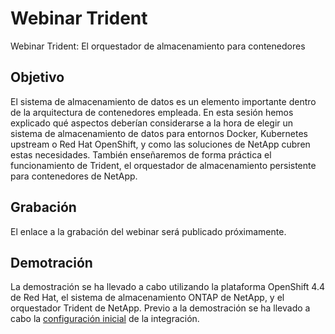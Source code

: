 # Webinar Trident
Webinar Trident: El orquestador de almacenamiento para contenedores

## Objetivo
El sistema de almacenamiento de datos es un elemento importante dentro de la arquitectura de contenedores empleada. En esta sesión hemos explicado qué aspectos deberían considerarse a la hora de elegir un sistema de almacenamiento de datos para entornos Docker, Kubernetes upstream o Red Hat OpenShift, y como las soluciones de NetApp cubren estas necesidades. También enseñaremos de forma práctica el funcionamiento de Trident, el orquestador de almacenamiento persistente para contenedores de NetApp.

## Grabación
El enlace a la grabación del webinar será publicado próximamente.

## Demotración
La demostración se ha llevado a cabo utilizando la plataforma OpenShift 4.4 de Red Hat, el sistema de almacenamiento ONTAP de NetApp, y el orquestador Trident de NetApp. Previo a la demostración se ha llevado a cabo la [configuración inicial](1_setup/setup.md) de la integración.
